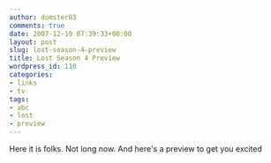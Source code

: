```yaml
---
author: domster83
comments: true
date: 2007-12-19 07:39:33+00:00
layout: post
slug: lost-season-4-preview
title: Lost Season 4 Preview
wordpress_id: 110
categories:
- links
- tv
tags:
- abc
- lost
- preview
---
```


Here it is folks. Not long now. And here's a preview to get you excited
